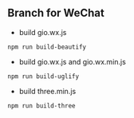 ## Branch for WeChat

- build gio.wx.js
```
npm run build-beautify
```

- build gio.wx.js and gio.wx.min.js
```
npm run build-uglify
```

- build three.min.js
```
npm run build-three
```
